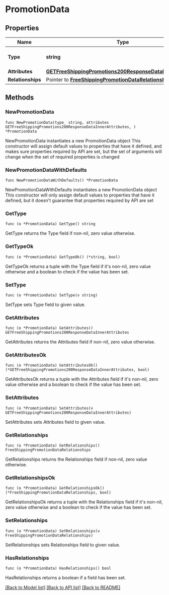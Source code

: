 # PromotionData

## Properties

Name | Type | Description | Notes
------------ | ------------- | ------------- | -------------
**Type** | **string** | The resource&#39;s type | 
**Attributes** | [**GETFreeShippingPromotions200ResponseDataInnerAttributes**](GETFreeShippingPromotions200ResponseDataInnerAttributes.md) |  | 
**Relationships** | Pointer to [**FreeShippingPromotionDataRelationships**](FreeShippingPromotionDataRelationships.md) |  | [optional] 

## Methods

### NewPromotionData

`func NewPromotionData(type_ string, attributes GETFreeShippingPromotions200ResponseDataInnerAttributes, ) *PromotionData`

NewPromotionData instantiates a new PromotionData object
This constructor will assign default values to properties that have it defined,
and makes sure properties required by API are set, but the set of arguments
will change when the set of required properties is changed

### NewPromotionDataWithDefaults

`func NewPromotionDataWithDefaults() *PromotionData`

NewPromotionDataWithDefaults instantiates a new PromotionData object
This constructor will only assign default values to properties that have it defined,
but it doesn't guarantee that properties required by API are set

### GetType

`func (o *PromotionData) GetType() string`

GetType returns the Type field if non-nil, zero value otherwise.

### GetTypeOk

`func (o *PromotionData) GetTypeOk() (*string, bool)`

GetTypeOk returns a tuple with the Type field if it's non-nil, zero value otherwise
and a boolean to check if the value has been set.

### SetType

`func (o *PromotionData) SetType(v string)`

SetType sets Type field to given value.


### GetAttributes

`func (o *PromotionData) GetAttributes() GETFreeShippingPromotions200ResponseDataInnerAttributes`

GetAttributes returns the Attributes field if non-nil, zero value otherwise.

### GetAttributesOk

`func (o *PromotionData) GetAttributesOk() (*GETFreeShippingPromotions200ResponseDataInnerAttributes, bool)`

GetAttributesOk returns a tuple with the Attributes field if it's non-nil, zero value otherwise
and a boolean to check if the value has been set.

### SetAttributes

`func (o *PromotionData) SetAttributes(v GETFreeShippingPromotions200ResponseDataInnerAttributes)`

SetAttributes sets Attributes field to given value.


### GetRelationships

`func (o *PromotionData) GetRelationships() FreeShippingPromotionDataRelationships`

GetRelationships returns the Relationships field if non-nil, zero value otherwise.

### GetRelationshipsOk

`func (o *PromotionData) GetRelationshipsOk() (*FreeShippingPromotionDataRelationships, bool)`

GetRelationshipsOk returns a tuple with the Relationships field if it's non-nil, zero value otherwise
and a boolean to check if the value has been set.

### SetRelationships

`func (o *PromotionData) SetRelationships(v FreeShippingPromotionDataRelationships)`

SetRelationships sets Relationships field to given value.

### HasRelationships

`func (o *PromotionData) HasRelationships() bool`

HasRelationships returns a boolean if a field has been set.


[[Back to Model list]](../README.md#documentation-for-models) [[Back to API list]](../README.md#documentation-for-api-endpoints) [[Back to README]](../README.md)


